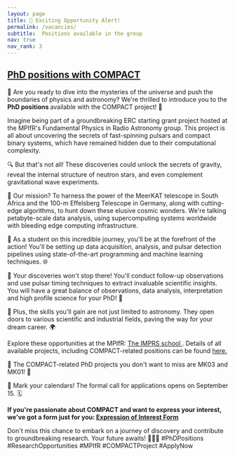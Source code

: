 ```yaml
---
layout: page
title: 🚀 Exciting Opportunity Alert!
permalink: /vacancies/
subtitle:  Positions available in the group
nav: true
nav_rank: 3
---
```


<div class="vacancies">

<h2 style="text-decoration: underline;">PhD positions with COMPACT </h2>
<p></p>
<p> 🌌 Are you ready to dive into the mysteries of the universe and push the boundaries of physics and astronomy? We're thrilled to introduce you to the <b>PhD positions </b> available with the COMPACT project! 🌟</p>

<p>Imagine being part of a groundbreaking ERC starting grant project hosted at the MPIfR's Fundamental Physics in Radio Astronomy group. This project is all about uncovering the secrets of fast-spinning pulsars and compact binary systems, which have remained hidden due to their computational complexity.</p>

<p>🔍 But that's not all! These discoveries could unlock the secrets of gravity, reveal the internal structure of neutron stars, and even complement gravitational wave experiments. </p>

<p>📡 Our mission? To harness the power of the MeerKAT telescope in South Africa and the 100-m Effelsberg Telescope in Germany, along with cutting-edge algorithms, to hunt down these elusive cosmic wonders. We're talking petabyte-scale data analysis, using supercomputing systems worldwide with bleeding edge computing infrastructure.</p>

<p>🔬 As a student on this incredible journey, you'll be at the forefront of the action! You'll be setting up data acquisition, analysis, and pulsar detection pipelines using state-of-the-art programming and machine learning techniques. 🌐</p>

<p>🌠 Your discoveries won't stop there! You'll conduct follow-up observations and use pulsar timing techniques to extract invaluable scientific insights. You will have a great balance of observations, data analysis, interpretation and high profile science for your PhD! 🌌</p>

<p>🌟 Plus, the skills you'll gain are not just limited to astronomy. They open doors to various scientific and industrial fields, paving the way for your dream career. 🌍</p>

<p>Explore these opportunities at the MPIfR: <a href="https://blog.mpifr-bonn.mpg.de/imprs/"> The IMPRS school </a>. Details of all available projects, including COMPACT-related positions can be found <a href="https://blog.mpifr-bonn.mpg.de/imprs/for-applicants/phd-projects/"> here.</a></p>

<p>🚀 The COMPACT-related PhD projects you don't want to miss are MK03 and MK01! 🌌</p>

<p>📆 Mark your calendars! The formal call for applications opens on September 15. 🗓️</p>

<p> <b> If you're passionate about COMPACT and want to express your interest, we've got a form just for you: <a href="https://forms.gle/SbBB22NisB8sLbL28"> Expression of Interest Form</a> </b></p>

<p>Don't miss this chance to embark on a journey of discovery and contribute to groundbreaking research. Your future awaits! 🚀🌌📡 #PhDPositions #ResearchOpportunities #MPIfR #COMPACTProject #ApplyNow</p>

</div>
